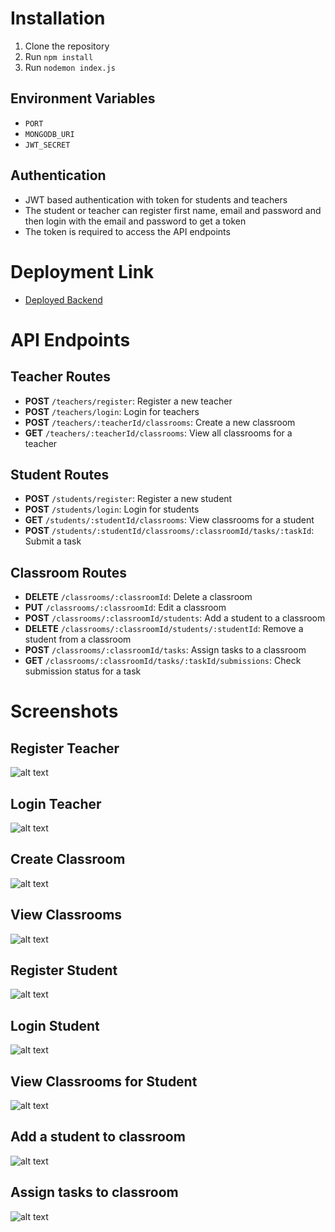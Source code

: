 # Installation

1. Clone the repository
2. Run `npm install`
3. Run `nodemon index.js`

## Environment Variables

- `PORT`
- `MONGODB_URI`
- `JWT_SECRET`

## Authentication

- JWT based authentication with token for students and teachers
- The student or teacher can register first name, email and password and then login with the email and password to get a token
- The token is required to access the API endpoints

# Deployment Link

- [Deployed Backend](https://shipmnts-task-1-kl7rep95g-utsavs-projects-43359c4e.vercel.app/)

# API Endpoints

## Teacher Routes

- **POST** `/teachers/register`: Register a new teacher
- **POST** `/teachers/login`: Login for teachers
- **POST** `/teachers/:teacherId/classrooms`: Create a new classroom
- **GET** `/teachers/:teacherId/classrooms`: View all classrooms for a teacher

## Student Routes

- **POST** `/students/register`: Register a new student
- **POST** `/students/login`: Login for students
- **GET** `/students/:studentId/classrooms`: View classrooms for a student
- **POST** `/students/:studentId/classrooms/:classroomId/tasks/:taskId`: Submit a task

## Classroom Routes

- **DELETE** `/classrooms/:classroomId`: Delete a classroom
- **PUT** `/classrooms/:classroomId`: Edit a classroom
- **POST** `/classrooms/:classroomId/students`: Add a student to a classroom
- **DELETE** `/classrooms/:classroomId/students/:studentId`: Remove a student from a classroom
- **POST** `/classrooms/:classroomId/tasks`: Assign tasks to a classroom
- **GET** `/classrooms/:classroomId/tasks/:taskId/submissions`: Check submission status for a task

# Screenshots

## Register Teacher

![alt text](image.png)

## Login Teacher

![alt text](image-1.png)

## Create Classroom

![alt text](image-2.png)

## View Classrooms

![alt text](image-3.png)

## Register Student

![alt text](image-4.png)

## Login Student

![alt text](image-5.png)

## View Classrooms for Student

![alt text](image-6.png)

## Add a student to classroom

![alt text](image-7.png)

## Assign tasks to classroom

![alt text](image-8.png)

